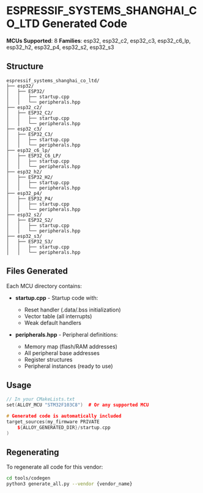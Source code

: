 # ESPRESSIF_SYSTEMS_SHANGHAI_CO_LTD Generated Code

**MCUs Supported**: 8
**Families**: esp32, esp32_c2, esp32_c3, esp32_c6_lp, esp32_h2, esp32_p4, esp32_s2, esp32_s3

## Structure

```
espressif_systems_shanghai_co_ltd/
├── esp32/
│   ├── ESP32/
│   │   ├── startup.cpp
│   │   └── peripherals.hpp
├── esp32_c2/
│   ├── ESP32_C2/
│   │   ├── startup.cpp
│   │   └── peripherals.hpp
├── esp32_c3/
│   ├── ESP32_C3/
│   │   ├── startup.cpp
│   │   └── peripherals.hpp
├── esp32_c6_lp/
│   ├── ESP32_C6_LP/
│   │   ├── startup.cpp
│   │   └── peripherals.hpp
├── esp32_h2/
│   ├── ESP32_H2/
│   │   ├── startup.cpp
│   │   └── peripherals.hpp
├── esp32_p4/
│   ├── ESP32_P4/
│   │   ├── startup.cpp
│   │   └── peripherals.hpp
├── esp32_s2/
│   ├── ESP32_S2/
│   │   ├── startup.cpp
│   │   └── peripherals.hpp
├── esp32_s3/
│   ├── ESP32_S3/
│   │   ├── startup.cpp
│   │   └── peripherals.hpp
```

## Files Generated

Each MCU directory contains:

- **startup.cpp** - Startup code with:
  - Reset handler (.data/.bss initialization)
  - Vector table (all interrupts)
  - Weak default handlers

- **peripherals.hpp** - Peripheral definitions:
  - Memory map (flash/RAM addresses)
  - All peripheral base addresses
  - Register structures
  - Peripheral instances (ready to use)

## Usage

```cpp
// In your CMakeLists.txt
set(ALLOY_MCU "STM32F103C8")  # Or any supported MCU

# Generated code is automatically included
target_sources(my_firmware PRIVATE
    ${ALLOY_GENERATED_DIR}/startup.cpp
)
```

## Regenerating

To regenerate all code for this vendor:

```bash
cd tools/codegen
python3 generate_all.py --vendor {vendor_name}
```
